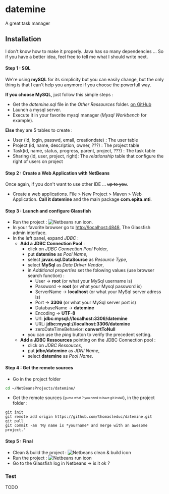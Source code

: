 datemine
========

A great task manager


## Installation

I don't know how to make it properly. Java has so many dependencies ... So if you have a better idea, feel free to tell me what I should write next.

#### Step 1 : SQL

We're using **mySQL** for its simplicity but you can easily change, but the only thing is that I can't help you anymore if you choose the powerfull way.

**If you choose MySQL**, just follow this simple steps :

- Get the _datemine.sql_ file in the _Other Ressources_ folder. [on GitHub](https://github.com/thomasleduc/datemine/blob/master/src/main/resources/datetime.sql "datetime.sql")
- Launch a mysql server.
- Execute it in your favorite mysql manager (_Mysql Workbench_ for example).

**Else** they are 5 tables to create :

- User (id, login, passwd, email, creationdate) : The user table
- Project (id, name, description, owner, ???) : The project table
- Task(id, name, status, progress, parent, project, ???) : The task table
- Sharing (id, user, project, right): The _relationship_ table that configure the right of users on project

#### Step 2 : Create a Web Application with NetBeans

Once again, if you don't want to use other IDE ... ~~up to you~~.

- Create a web applications.
File > New Project > Maven > Web Application. **Call it datemine** and the main package **com.epita.mti**.

#### Step 3 : Launch and configure Glassfish

- Run the project : ![Netbeans run icon](http://www.firediy.fr/images/articles/Moppy/run.png "Netbeans run icon").
- In your favorite browser go to [http://localhost:4848](http://localhost:4848 "http://localhost:4848"), The Glassfish admin interface.
- In the left panel, expand _JDBC_ :
  - **Add a JDBC Connection Pool** :
    + click on _JDBC Connection Pool_ Folder,
    + put **datemine** as _Pool Name_,
    + select **javax.sql.DataSource** as _Resource Type_,
    + select **MySql** as _Data Driver Vendor_,
    + in _Additional properties_ set the folowing values (use browser search function) :
      - User -> **root** (or what your MySql username is)
      - Password -> **root** (or what your Mysql password is)
      - ServerName -> **localhost** (or what your MySql server adress is)
      - Port -> **3306** (or what your MySql server port is)
      - DatabaseName -> **datemine**
      - Encoding -> **UTF-8**
      - Url: **jdbc:mysql://localhost:3306/datemine**
      - URL: **jdbc:mysql://localhost:3306/datemine**
      - zeroDateTimeBehavior: **convertToNull**
    + you can use the _ping_ button to verify the precedent setting. 
  - **Add a JDBC Ressources** pointing on the JDBC Connection pool :
    + click on _JDBC Ressouces_,
    + put **jdbc/datemine** as _JDNI Name_,
    + select **datemine** as _Pool Name_.

#### Step 4 : Get the remote sources
- Go in the project folder

``` sh
cd ~/NetBeansProjects/datemine/
```

- Get the remote sources (<sub><sup>guess what ? you need to have git install</sup></sub>), in the project folder :

``` git
git init
git remote add origin https://github.com/thomasleduc/datemine.git
git pull
git commit -am 'My name is *yourname* and merge with an awesome project.'
```

#### Step 5 : Final

- Clean & build the project : ![Netbeans clean & build icon](http://2.bp.blogspot.com/_9hmP3Ho0t14/S3CbTCYXxqI/AAAAAAAAAY4/AOvjXs3cgec/s400/Picture+10.png "Netbeans clean & build icon")
- Run the project : ![Netbeans run icon](http://www.firediy.fr/images/articles/Moppy/run.png "Netbeans run icon")
- Go to the Glassfish log in Netbeans -> is it ok ?

### Test

TODO
